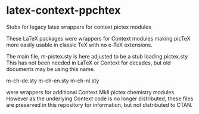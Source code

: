 # latex-context-ppchtex

Stubs for legacy latex wrappers for context pictex modules

These LaTeX packages were wrappers for Context modules making
picTeX more easily usable in classic TeX with no e-TeX extensions.


The main file, m-pictex.sty is here adjusted to be a stub loading
pictex.sty 
This has not been needed in LaTeX or Context for decades, but
old documents may be using this name.


m-ch-de.sty m-ch-en.sty m-ch-nl.sty

were wrappers for additional Context MkII pictex chemistry
modules. However as the underlying Context code is no longer
distributed, these files are preserved in this repository for
information, but not distributed to CTAN.






